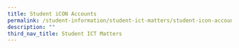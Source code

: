 ```yaml
---
title: Student iCON Accounts
permalink: /student-information/student-ict-matters/student-icon-accounts/
description: ""
third_nav_title: Student ICT Matters
---
```

